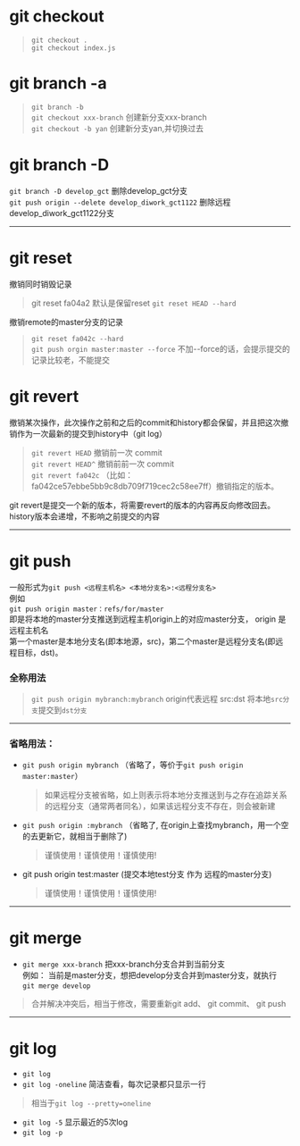
# git checkout
> `git checkout .`  
> `git checkout index.js`  



# git branch -a
> `git branch -b`  
> `git checkout xxx-branch`      创建新分支xxx-branch  
> `git checkout -b yan`  创建新分支yan,并切换过去  
# git branch -D
`git branch -D develop_gct` 删除develop_gct分支    
`git push origin --delete develop_diwork_gct1122`  删除远程develop_diwork_gct1122分支    


--------------------------------------------------
# git reset 
撤销同时销毁记录  
> git reset fa04a2 默认是保留reset
> `git reset HEAD --hard`  

撤销remote的master分支的记录  
> `git reset fa042c --hard`  
> `git push orgin master:master --force`   不加--force的话，会提示提交的记录比较老，不能提交 

# git revert  
撤销某次操作，此次操作之前和之后的commit和history都会保留，并且把这次撤销作为一次最新的提交到history中（git log）    
> `git revert HEAD`          撤销前一次 commit    
> `git revert HEAD^`         撤销前前一次 commit    
> `git revert fa042c` （比如：fa042ce57ebbe5bb9c8db709f719cec2c58ee7ff）撤销指定的版本。    

git revert是提交一个新的版本，将需要revert的版本的内容再反向修改回去。    
history版本会递增，不影响之前提交的内容    


--------------------------------------------------------------
# git push 
一般形式为` git push <远程主机名> <本地分支名>:<远程分支名> `     
例如     
`git push origin master：refs/for/master`    
即是将本地的master分支推送到远程主机origin上的对应master分支， origin 是远程主机名        
第一个master是本地分支名(即本地源，src)，第二个master是远程分支名(即远程目标，dst)。        

### 全称用法
> `git push origin mybranch:mybranch`      origin代表远程   src:dst     将本地`src分支`提交到`dst分支`    

-------------------------------------------------------
### 省略用法：        
- `git push origin mybranch` （省略了<dst>，等价于`git push origin master:master`）     
  > 如果远程分支被省略，如上则表示将本地分支推送到与之存在追踪关系的远程分支（通常两者同名），如果该远程分支不存在，则会被新建
    
- `git push origin :mybranch` （省略了<src>, 在origin上查找mybranch，用一个空的去更新它，就相当于删除了)
  > 谨慎使用！谨慎使用！谨慎使用!    
  
- git push origin test:master     (提交本地test分支 作为 远程的master分支)
  > 谨慎使用！谨慎使用！谨慎使用!

-----------------------------------------------
# git merge
- `git merge xxx-branch`    把xxx-branch分支合并到当前分支    
例如： 当前是master分支，想把develop分支合并到master分支，就执行  `git merge develop`
> 合并解决冲突后，相当于修改，需要重新git add、 git commit、  git push




--------------------------------------

# git log

- `git log`    
- `git log -oneline`                   简洁查看，每次记录都只显示一行     
 > 相当于`git log --pretty=oneline  `  
- `git log -5`                         显示最近的5次log    
- `git log -p `  

